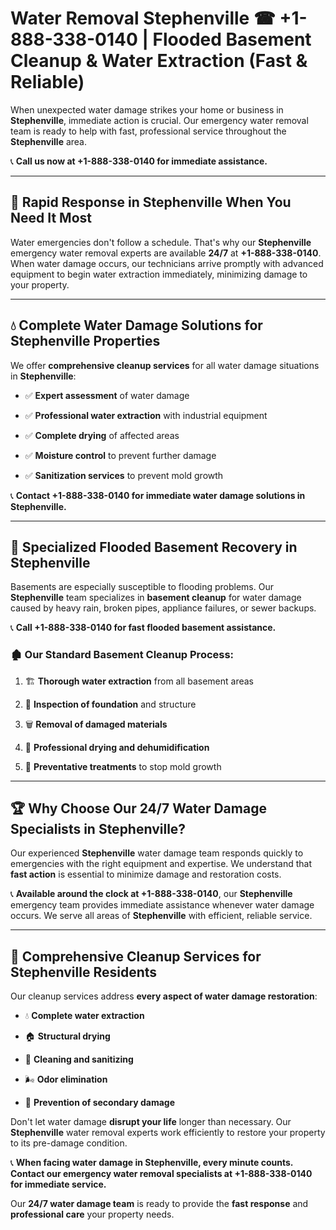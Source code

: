 # Water Removal Stephenville ☎ +1-888-338-0140 | Flooded Basement Cleanup & Water Extraction (Fast & Reliable)

When unexpected water damage strikes your home or business in **Stephenville**, immediate action is crucial. Our emergency water removal team is ready to help with fast, professional service throughout the **Stephenville** area. 

📞 **Call us now at +1-888-338-0140 for immediate assistance.**
---
## 🚀 Rapid Response in Stephenville When You Need It Most
Water emergencies don't follow a schedule. That's why our **Stephenville** emergency water removal experts are available **24/7** at **+1-888-338-0140**. When water damage occurs, our technicians arrive promptly with advanced equipment to begin water extraction immediately, minimizing damage to your property.
---
## 💧 Complete Water Damage Solutions for Stephenville Properties
We offer **comprehensive cleanup services** for all water damage situations in **Stephenville**:
- ✅ **Expert assessment** of water damage  
- ✅ **Professional water extraction** with industrial equipment  
- ✅ **Complete drying** of affected areas  
- ✅ **Moisture control** to prevent further damage  
- ✅ **Sanitization services** to prevent mold growth  
📞 **Contact +1-888-338-0140 for immediate water damage solutions in Stephenville.**
---
## 🌊 Specialized Flooded Basement Recovery in Stephenville
Basements are especially susceptible to flooding problems. Our **Stephenville** team specializes in **basement cleanup** for water damage caused by heavy rain, broken pipes, appliance failures, or sewer backups. 
📞 **Call +1-888-338-0140 for fast flooded basement assistance.**
### 🏚️ Our Standard Basement Cleanup Process:
1. 🏗️ **Thorough water extraction** from all basement areas  
2. 🔎 **Inspection of foundation** and structure  
3. 🗑️ **Removal of damaged materials**  
4. 💨 **Professional drying and dehumidification**  
5. 🚫 **Preventative treatments** to stop mold growth  
---
## 🏆 Why Choose Our 24/7 Water Damage Specialists in Stephenville?
Our experienced **Stephenville** water damage team responds quickly to emergencies with the right equipment and expertise. We understand that **fast action** is essential to minimize damage and restoration costs.
📞 **Available around the clock at +1-888-338-0140**, our **Stephenville** emergency team provides immediate assistance whenever water damage occurs. We serve all areas of **Stephenville** with efficient, reliable service.
---
## 🧹 Comprehensive Cleanup Services for Stephenville Residents
Our cleanup services address **every aspect of water damage restoration**:
- 💧 **Complete water extraction**  
- 🏠 **Structural drying**  
- 🧼 **Cleaning and sanitizing**  
- 🌬️ **Odor elimination**  
- 🚫 **Prevention of secondary damage**  
Don't let water damage **disrupt your life** longer than necessary. Our **Stephenville** water removal experts work efficiently to restore your property to its pre-damage condition.
📞 **When facing water damage in Stephenville, every minute counts. Contact our emergency water removal specialists at +1-888-338-0140 for immediate service.**
Our **24/7 water damage team** is ready to provide the **fast response** and **professional care** your property needs.
